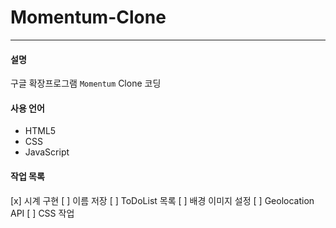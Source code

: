 # Momentum-Clone

---
#### 설명
구글 확장프로그램 `Momentum` Clone 코딩

#### 사용 언어
-  HTML5
-  CSS
-  JavaScript

#### 작업 목록
[x] 시계 구현
[ ] 이름 저장
[ ] ToDoList 목록
[ ] 배경 이미지 설정
[ ] Geolocation API
[ ] CSS 작업